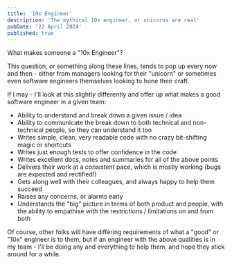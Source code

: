 ```yaml
---
title: '10x Engineer'
description: 'The mythical 10x engineer, or unicorns are real'
pubDate: '22 April 2024'
published: true
---
```


What makes someone a "10x Engineer"?

This question, or something along these lines, tends to pop up every now and then - either from managers looking for their "unicorn" or sometimes even software engineers themselves looking to hone their craft. 

If I may - I'll look at this slightly differently and offer up what makes a good software engineer in a given team:

- Ability to understand and break down a given issue / idea
- Ability to communicate the break down to both technical and non-technical people, so they can understand it too
- Writes simple, clean, very readable code with no crazy bit-shifting magic or shortcuts
- Writes just enough tests to offer confidence in the code
- Writes excellent docs, notes and summaries for all of the above points
- Delivers their work at a *consistent* pace, which is mostly working (bugs are expected and rectified!)
- Gets along well with their colleagues, and always happy to help them succeed
- Raises any concerns, or alarms early
- Understands the "big" picture in terms of both product and people, with the ability to empathise with the restrictions / limitations on and from both

Of course, other folks will have differing requirements of what a "good" or "10x" engineer is to them, but if an engineer with the above qualities is in my team - I'll be doing any and everything to help them, and hope they stick around for a while.